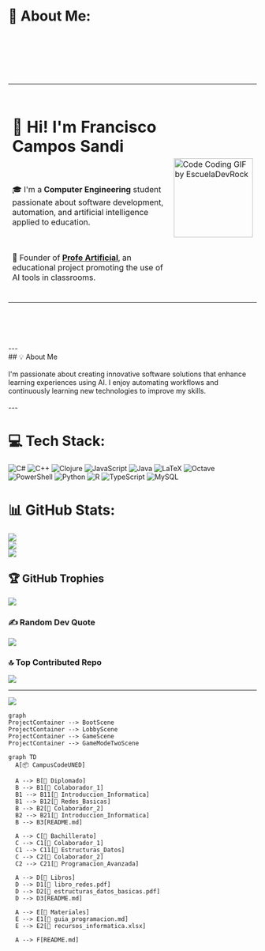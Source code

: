 # 💫 About Me:
<table><br>  <tr><br>    <td><br>      <h1>👋 Hi! I'm Francisco Campos Sandi</h1><br>      <p>🎓 I'm a <strong>Computer Engineering</strong> student passionate about software development, automation, and artificial intelligence applied to education.</p><br>      <p>🧠 Founder of <a href="https://www.facebook.com/profile.php?id=61563914024424"><strong>Profe Artificial</strong></a>, an educational project promoting the use of AI tools in classrooms.</p><br>    </td><br>    <td><br>      <img src="https://github.com/user-attachments/assets/336b3c2d-64a3-498b-9ee9-9091f44b940c" width="160" alt="Code Coding GIF by EscuelaDevRock" /><br>    </td><br>  </tr><br></table><br><br><br><br>---<br>## 💡 About Me<br><br>I'm passionate about creating innovative software solutions that enhance learning experiences using AI. I enjoy automating workflows and continuously learning new technologies to improve my skills.<br><br>---


# 💻 Tech Stack:
![C#](https://img.shields.io/badge/c%23-%23239120.svg?style=for-the-badge&logo=csharp&logoColor=white) ![C++](https://img.shields.io/badge/c++-%2300599C.svg?style=for-the-badge&logo=c%2B%2B&logoColor=white) ![Clojure](https://img.shields.io/badge/Clojure-%23Clojure.svg?style=for-the-badge&logo=Clojure&logoColor=Clojure) ![JavaScript](https://img.shields.io/badge/javascript-%23323330.svg?style=for-the-badge&logo=javascript&logoColor=%23F7DF1E) ![Java](https://img.shields.io/badge/java-%23ED8B00.svg?style=for-the-badge&logo=openjdk&logoColor=white) ![LaTeX](https://img.shields.io/badge/latex-%23008080.svg?style=for-the-badge&logo=latex&logoColor=white) ![Octave](https://img.shields.io/badge/OCTAVE-darkblue?style=for-the-badge&logo=octave&logoColor=fcd683) ![PowerShell](https://img.shields.io/badge/PowerShell-%235391FE.svg?style=for-the-badge&logo=powershell&logoColor=white) ![Python](https://img.shields.io/badge/python-3670A0?style=for-the-badge&logo=python&logoColor=ffdd54) ![R](https://img.shields.io/badge/r-%23276DC3.svg?style=for-the-badge&logo=r&logoColor=white) ![TypeScript](https://img.shields.io/badge/typescript-%23007ACC.svg?style=for-the-badge&logo=typescript&logoColor=white) ![MySQL](https://img.shields.io/badge/mysql-4479A1.svg?style=for-the-badge&logo=mysql&logoColor=white)
# 📊 GitHub Stats:
![](https://github-readme-stats.vercel.app/api?username=Francisco-Campos-S&theme=dark&hide_border=true&include_all_commits=false&count_private=false)<br/>
![](https://nirzak-streak-stats.vercel.app/?user=Francisco-Campos-S&theme=dark&hide_border=true)<br/>
![](https://github-readme-stats.vercel.app/api/top-langs/?username=Francisco-Campos-S&theme=dark&hide_border=true&include_all_commits=false&count_private=false&layout=compact)

## 🏆 GitHub Trophies
![](https://github-profile-trophy.vercel.app/?username=Francisco-Campos-S&theme=radical&no-frame=false&no-bg=true&margin-w=4)

### ✍️ Random Dev Quote
![](https://quotes-github-readme.vercel.app/api?type=horizontal&theme=radical)

### 🔝 Top Contributed Repo
![](https://github-contributor-stats.vercel.app/api?username=Francisco-Campos-S&limit=5&theme=dark&combine_all_yearly_contributions=true)

---
[![](https://visitcount.itsvg.in/api?id=Francisco-Campos-S&icon=0&color=0)](https://visitcount.itsvg.in)

<!-- Proudly created with GPRM ( https://gprm.itsvg.in ) -->
```mermaid
graph
ProjectContainer --> BootScene
ProjectContainer --> LobbyScene
ProjectContainer --> GameScene
ProjectContainer --> GameModeTwoScene

graph TD
  A[📦 CampusCodeUNED]

  A --> B[📁 Diplomado]
  B --> B1[📁 Colaborador_1]
  B1 --> B11[📁 Introduccion_Informatica]
  B1 --> B12[📁 Redes_Basicas]
  B --> B2[📁 Colaborador_2]
  B2 --> B21[📁 Introduccion_Informatica]
  B --> B3[README.md]

  A --> C[📁 Bachillerato]
  C --> C1[📁 Colaborador_1]
  C1 --> C11[📁 Estructuras_Datos]
  C --> C2[📁 Colaborador_2]
  C2 --> C21[📁 Programacion_Avanzada]

  A --> D[📁 Libros]
  D --> D1[📄 libro_redes.pdf]
  D --> D2[📄 estructuras_datos_basicas.pdf]
  D --> D3[README.md]

  A --> E[📁 Materiales]
  E --> E1[📄 guia_programacion.md]
  E --> E2[📄 recursos_informatica.xlsx]

  A --> F[README.md]

